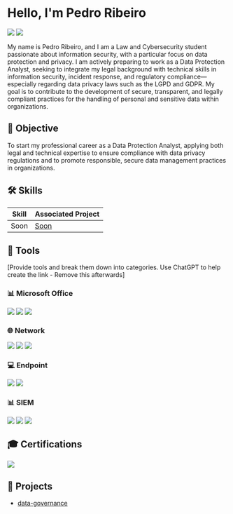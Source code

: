 # Hello, I'm Pedro Ribeiro
<a href="https://linkedin.com/in/pedro-ribeiro-13b60723a/"><img src="https://img.shields.io/badge/-LinkedIn-0072b1?&style=for-the-badge&logo=linkedin&logoColor=white" /></a>
<a href="https://tryhackme.com/p/akramDP">
  <img src="https://img.shields.io/badge/-TryHackMe-212C42?&style=for-the-badge&logo=TryHackMe&logoColor=white" /></a>

My name is Pedro Ribeiro, and I am a Law and Cybersecurity student passionate about information security, with a particular focus on data protection and privacy. I am actively preparing to work as a Data Protection Analyst, seeking to integrate my legal background with technical skills in information security, incident response, and regulatory compliance—especially regarding data privacy laws such as the LGPD and GDPR. My goal is to contribute to the development of secure, transparent, and legally compliant practices for the handling of personal and sensitive data within organizations.

## 🏁 Objective

To start my professional career as a Data Protection Analyst, applying both legal and technical expertise to ensure compliance with data privacy regulations and to promote responsible, secure data management practices in organizations.

## 🛠 Skills

| Skill                                         | Associated Project         |
|-----------------------------------------------|----------------------------|
| Soon                                          | <a href="https://google.com">Soon</a> |

## 🔧 Tools

[Provide tools and break them down into categories. Use ChatGPT to help create the link - Remove this afterwards]

### 📊 Microsoft Office 
<div>
    <img src="https://img.shields.io/badge/-PowerPoint-D83B01?&style=for-the-badge&logo=Microsoft-PowerPoint&logoColor=white" />
    <img src="https://img.shields.io/badge/-Word-2B579A?&style=for-the-badge&logo=Microsoft-Word&logoColor=white" />
    <img src="https://img.shields.io/badge/-Excel-217346?&style=for-the-badge&logo=Microsoft-Excel&logoColor=white" />
</div>

### 🌐 Network
<div>
    <img src="https://img.shields.io/badge/-Wireshark-1679A7?&style=for-the-badge&logo=Wireshark&logoColor=white" />
    <img src="https://img.shields.io/badge/-Suricata-EF3B2D?&style=for-the-badge&logo=Suricata&logoColor=white" />
    <img src="https://img.shields.io/badge/-Zeek-777BB4?&style=for-the-badge&logo=Zeek&logoColor=white" />
</div>

### 💻 Endpoint
<div>
    <img src="https://img.shields.io/badge/-Microsoft_Defender_for_Endpoint-00A4EF?&style=for-the-badge&logo=Microsoft&logoColor=white" />
    <img src="https://img.shields.io/badge/-Velociraptor-4B275F?&style=for-the-badge&logo=Velociraptor&logoColor=white" />
</div>

### 📊 SIEM
<div>
    <img src="https://img.shields.io/badge/-Microsoft_Sentinel-0078D4?&style=for-the-badge&logo=Microsoft&logoColor=white" />
    <img src="https://img.shields.io/badge/-Splunk-000000?&style=for-the-badge&logo=Splunk&logoColor=white" />
    <img src="https://img.shields.io/badge/-Elastic-005571?&style=for-the-badge&logo=Elastic&logoColor=white" />
</div>

## 🎓 Certifications

<div>
<a href="https://www.credly.com/earner/earned/badge/80222803-325b-472e-b2a0-3ccfc823cc57" target="_blank">
  <img src="https://img.shields.io/badge/Introduction%20to%20Cybersecurity-green?style=for-the-badge&logo=Cisco&logoColor=white" />
</a>
</div>

## 📂 Projects
- [data-governance](https://github.com/Pedro-Ribeiro-DP/data-governance)
